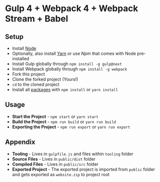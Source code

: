 # Gulp 4 + Webpack 4 + Webpack Stream + Babel

## Setup

- Install [Node](https://nodejs.org/)
- Optionally, also install [Yarn](https://yarnpkg.com/) or use *Npm* that comes with Node pre-installed
- Install Gulp globally through `npm install -g gulp@next`
- Install Webpack globally through `npm install -g webpack`
- Fork this project
- Clone the forked project (Yours!)
- `cd` to the cloned project
- Install all [packages](./package.json) with `npm install` or `yarn install`

## Usage

- **Start the Project** - `npm start` or `yarn start`
- **Build the Project** - `npm run build` or `yarn run build`
- **Exporting the Project** - `npm run export` or `yarn run export`

## Appendix

- **Tooling** - Lives in `gulpfile.js` and files within `tooling` folder
- **Source Files** - Lives in `public/dist` folder
- **Compiled Files** - Lives in `public/src` folder
- **Exported Project** - The exported project is imported from `public` folder and gets exported as `website.zip` to project root
